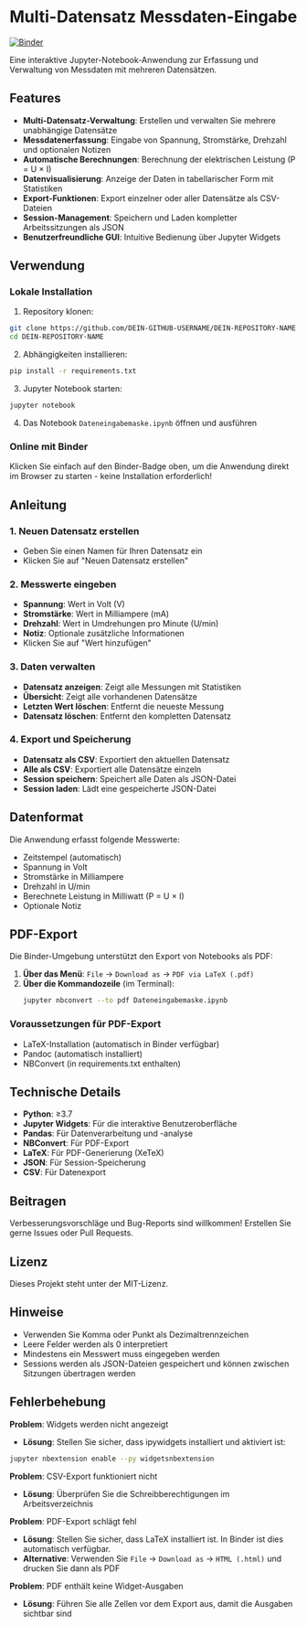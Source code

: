 # Multi-Datensatz Messdaten-Eingabe

[![Binder](https://mybinder.org/badge_logo.svg)](https://mybinder.org/v2/gh/greenenergylab/datahandling/HEAD?urlpath=%2Fdoc%2Ftree%2Fdata_import.ipynb)

Eine interaktive Jupyter-Notebook-Anwendung zur Erfassung und Verwaltung von Messdaten mit mehreren Datensätzen.

## Features

- **Multi-Datensatz-Verwaltung**: Erstellen und verwalten Sie mehrere unabhängige Datensätze
- **Messdatenerfassung**: Eingabe von Spannung, Stromstärke, Drehzahl und optionalen Notizen
- **Automatische Berechnungen**: Berechnung der elektrischen Leistung (P = U × I)
- **Datenvisualisierung**: Anzeige der Daten in tabellarischer Form mit Statistiken
- **Export-Funktionen**: Export einzelner oder aller Datensätze als CSV-Dateien
- **Session-Management**: Speichern und Laden kompletter Arbeitssitzungen als JSON
- **Benutzerfreundliche GUI**: Intuitive Bedienung über Jupyter Widgets

## Verwendung

### Lokale Installation

1. Repository klonen:
```bash
git clone https://github.com/DEIN-GITHUB-USERNAME/DEIN-REPOSITORY-NAME.git
cd DEIN-REPOSITORY-NAME
```

2. Abhängigkeiten installieren:
```bash
pip install -r requirements.txt
```

3. Jupyter Notebook starten:
```bash
jupyter notebook
```

4. Das Notebook `Dateneingabemaske.ipynb` öffnen und ausführen

### Online mit Binder

Klicken Sie einfach auf den Binder-Badge oben, um die Anwendung direkt im Browser zu starten - keine Installation erforderlich!

## Anleitung

### 1. Neuen Datensatz erstellen
- Geben Sie einen Namen für Ihren Datensatz ein
- Klicken Sie auf "Neuen Datensatz erstellen"

### 2. Messwerte eingeben
- **Spannung**: Wert in Volt (V)
- **Stromstärke**: Wert in Milliampere (mA)
- **Drehzahl**: Wert in Umdrehungen pro Minute (U/min)
- **Notiz**: Optionale zusätzliche Informationen
- Klicken Sie auf "Wert hinzufügen"

### 3. Daten verwalten
- **Datensatz anzeigen**: Zeigt alle Messungen mit Statistiken
- **Übersicht**: Zeigt alle vorhandenen Datensätze
- **Letzten Wert löschen**: Entfernt die neueste Messung
- **Datensatz löschen**: Entfernt den kompletten Datensatz

### 4. Export und Speicherung
- **Datensatz als CSV**: Exportiert den aktuellen Datensatz
- **Alle als CSV**: Exportiert alle Datensätze einzeln
- **Session speichern**: Speichert alle Daten als JSON-Datei
- **Session laden**: Lädt eine gespeicherte JSON-Datei

## Datenformat

Die Anwendung erfasst folgende Messwerte:
- Zeitstempel (automatisch)
- Spannung in Volt
- Stromstärke in Milliampere
- Drehzahl in U/min
- Berechnete Leistung in Milliwatt (P = U × I)
- Optionale Notiz

## PDF-Export

Die Binder-Umgebung unterstützt den Export von Notebooks als PDF:

1. **Über das Menü**: `File` → `Download as` → `PDF via LaTeX (.pdf)`
2. **Über die Kommandozeile** (im Terminal):
   ```bash
   jupyter nbconvert --to pdf Dateneingabemaske.ipynb
   ```

### Voraussetzungen für PDF-Export
- LaTeX-Installation (automatisch in Binder verfügbar)
- Pandoc (automatisch installiert)
- NBConvert (in requirements.txt enthalten)

## Technische Details

- **Python**: ≥3.7
- **Jupyter Widgets**: Für die interaktive Benutzeroberfläche
- **Pandas**: Für Datenverarbeitung und -analyse
- **NBConvert**: Für PDF-Export
- **LaTeX**: Für PDF-Generierung (XeTeX)
- **JSON**: Für Session-Speicherung
- **CSV**: Für Datenexport

## Beitragen

Verbesserungsvorschläge und Bug-Reports sind willkommen! Erstellen Sie gerne Issues oder Pull Requests.

## Lizenz

Dieses Projekt steht unter der MIT-Lizenz.

## Hinweise

- Verwenden Sie Komma oder Punkt als Dezimaltrennzeichen
- Leere Felder werden als 0 interpretiert
- Mindestens ein Messwert muss eingegeben werden
- Sessions werden als JSON-Dateien gespeichert und können zwischen Sitzungen übertragen werden

## Fehlerbehebung

**Problem**: Widgets werden nicht angezeigt
- **Lösung**: Stellen Sie sicher, dass ipywidgets installiert und aktiviert ist:
```bash
jupyter nbextension enable --py widgetsnbextension
```

**Problem**: CSV-Export funktioniert nicht
- **Lösung**: Überprüfen Sie die Schreibberechtigungen im Arbeitsverzeichnis

**Problem**: PDF-Export schlägt fehl
- **Lösung**: Stellen Sie sicher, dass LaTeX installiert ist. In Binder ist dies automatisch verfügbar.
- **Alternative**: Verwenden Sie `File` → `Download as` → `HTML (.html)` und drucken Sie dann als PDF

**Problem**: PDF enthält keine Widget-Ausgaben
- **Lösung**: Führen Sie alle Zellen vor dem Export aus, damit die Ausgaben sichtbar sind
